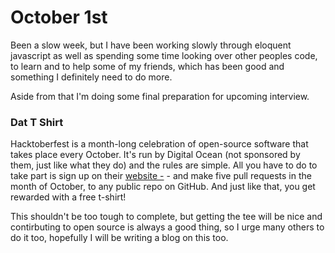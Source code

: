 # October 1st

Been a slow week, but I have been working slowly through eloquent javascript as well as spending some time looking over other peoples code, to learn and to help some of my friends, which has been good and something I definitely need to do more.

Aside from that I'm doing some final preparation for upcoming interview.

### Dat T Shirt

Hacktoberfest is a month-long celebration of open-source software that takes place every October. It's run by Digital Ocean (not sponsored by them, just like what they do) and the rules are simple. All you have to do to take part is sign up on their [website -](https://hacktoberfest.digitalocean.com/) - and make five pull requests in the month of October, to any public repo on GitHub. And just like that, you get rewarded with a free t-shirt!

This shouldn't be too tough to complete, but getting the tee will be nice and contirbuting to open source is always a good thing, so I urge many others to do it too, hopefully I will be writing a blog on this too.

